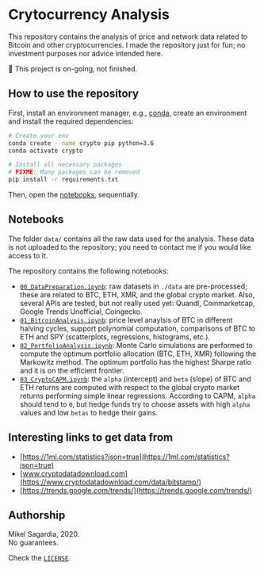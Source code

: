 # Crytocurrency Analysis

This repository contains the analysis of price and network data related to Bitcoin and other cryptocurrencies. I made the repository just for fun; no investment purposes nor advice intended here.

:construction: This project is on-going, not finished.

## How to use the repository

First, install an environment manager, e.g., [conda](https://docs.conda.io/en/latest/), create an environment and install the required dependencies:

```bash
# Create your env
conda create --name crypto pip python=3.6
conda activate crypto

# Install all necessary packages
# FIXME: Many packages can be removed
pip install -r requirements.txt
```

Then, open the [notebooks](#notebooks), sequentially.

## Notebooks

The folder `data/` contains all the raw data used for the analysis. These data is not uploaded to the repository; you need to contact me if you would like access to it.

The repository contains the following notebooks:

- [`00_DataPreparation.ipynb`](00_DataPreparation.ipynb): raw datasets in `./data` are pre-processed; these are related to BTC, ETH, XMR, and the global crypto market. Also, several APIs are tested, but not really used yet: Quandl, Coinmarketcap, Google Trends Unofficial, Coingecko.
- [`01_BitcoinAnalysis.ipynb`](01_BitcoinAnalysis.ipynb): price level anaylsis of BTC in different halving cycles, support polynomial computation, comparisons of BTC to ETH and SPY (scatterplots, regressions, histograms, etc.).
- [`02_PortfolioAnalysis.ipynb`](02_PortfolioAnalysis.ipynb): Monte Carlo simulations are performed to compute the optimum portfolio allocation (BTC, ETH, XMR) following the Markowitz method. The optimum portfolio has the highest Sharpe ratio and it is on the efficient frontier. 
- [`03_CryptoCAPM.ipynb`](03_CryptoCAPM.ipynb): the `alpha` (intercept) and `beta` (slope) of BTC and ETH returns are computed with respect to the global crypto market returns performing simple linear regressions. According to CAPM, `alpha` should tend to `0`, but hedge funds try to choose assets with high `alpha` values and low `betas` to hedge their gains.


## Interesting links to get data from

- [https://1ml.com/statistics?json=true](https://1ml.com/statistics?json=true)
- [www.cryptodatadownload.com](https://www.cryptodatadownload.com/data/bitstamp/)
- [https://trends.google.com/trends/](https://trends.google.com/trends/)

## Authorship

Mikel Sagardia, 2020.  
No guarantees.

Check the [`LICENSE`](LICENSE).
